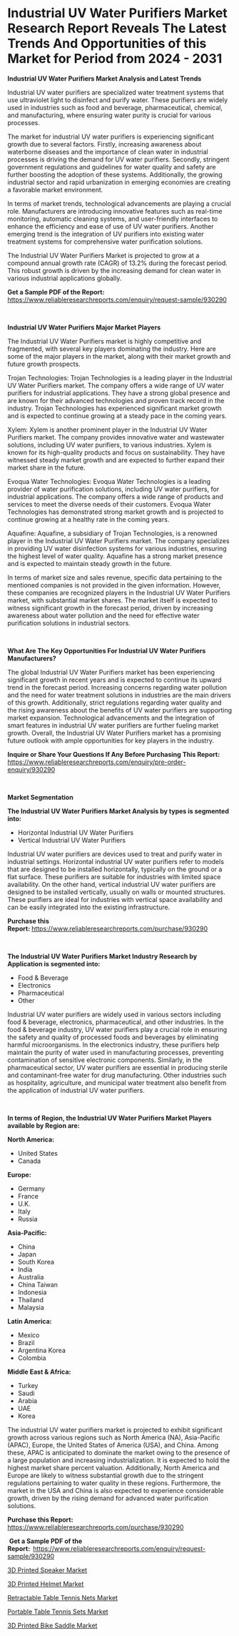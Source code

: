 <p><h1>Industrial UV Water Purifiers Market Research Report Reveals The Latest Trends And Opportunities of this Market for Period from 2024 - 2031</h1></p><p><strong>Industrial UV Water Purifiers Market Analysis and Latest Trends</strong></p>
<p><p>Industrial UV water purifiers are specialized water treatment systems that use ultraviolet light to disinfect and purify water. These purifiers are widely used in industries such as food and beverage, pharmaceutical, chemical, and manufacturing, where ensuring water purity is crucial for various processes.</p><p>The market for industrial UV water purifiers is experiencing significant growth due to several factors. Firstly, increasing awareness about waterborne diseases and the importance of clean water in industrial processes is driving the demand for UV water purifiers. Secondly, stringent government regulations and guidelines for water quality and safety are further boosting the adoption of these systems. Additionally, the growing industrial sector and rapid urbanization in emerging economies are creating a favorable market environment.</p><p>In terms of market trends, technological advancements are playing a crucial role. Manufacturers are introducing innovative features such as real-time monitoring, automatic cleaning systems, and user-friendly interfaces to enhance the efficiency and ease of use of UV water purifiers. Another emerging trend is the integration of UV purifiers into existing water treatment systems for comprehensive water purification solutions.</p><p>The Industrial UV Water Purifiers Market is projected to grow at a compound annual growth rate (CAGR) of 13.2% during the forecast period. This robust growth is driven by the increasing demand for clean water in various industrial applications globally.</p></p>
<p><strong>Get a Sample PDF of the Report:&nbsp;</strong> <a href="https://www.reliableresearchreports.com/enquiry/request-sample/930290">https://www.reliableresearchreports.com/enquiry/request-sample/930290</a></p>
<p>&nbsp;</p>
<p><strong>Industrial UV Water Purifiers Major Market Players</strong></p>
<p><p>The Industrial UV Water Purifiers market is highly competitive and fragmented, with several key players dominating the industry. Here are some of the major players in the market, along with their market growth and future growth prospects.</p><p>Trojan Technologies: Trojan Technologies is a leading player in the Industrial UV Water Purifiers market. The company offers a wide range of UV water purifiers for industrial applications. They have a strong global presence and are known for their advanced technologies and proven track record in the industry. Trojan Technologies has experienced significant market growth and is expected to continue growing at a steady pace in the coming years.</p><p>Xylem: Xylem is another prominent player in the Industrial UV Water Purifiers market. The company provides innovative water and wastewater solutions, including UV water purifiers, to various industries. Xylem is known for its high-quality products and focus on sustainability. They have witnessed steady market growth and are expected to further expand their market share in the future.</p><p>Evoqua Water Technologies: Evoqua Water Technologies is a leading provider of water purification solutions, including UV water purifiers, for industrial applications. The company offers a wide range of products and services to meet the diverse needs of their customers. Evoqua Water Technologies has demonstrated strong market growth and is projected to continue growing at a healthy rate in the coming years.</p><p>Aquafine: Aquafine, a subsidiary of Trojan Technologies, is a renowned player in the Industrial UV Water Purifiers market. The company specializes in providing UV water disinfection systems for various industries, ensuring the highest level of water quality. Aquafine has a strong market presence and is expected to maintain steady growth in the future.</p><p>In terms of market size and sales revenue, specific data pertaining to the mentioned companies is not provided in the given information. However, these companies are recognized players in the Industrial UV Water Purifiers market, with substantial market shares. The market itself is expected to witness significant growth in the forecast period, driven by increasing awareness about water pollution and the need for effective water purification solutions in industrial sectors.</p></p>
<p>&nbsp;</p>
<p><strong>What Are The Key Opportunities For Industrial UV Water Purifiers Manufacturers?</strong></p>
<p><p>The global Industrial UV Water Purifiers market has been experiencing significant growth in recent years and is expected to continue its upward trend in the forecast period. Increasing concerns regarding water pollution and the need for water treatment solutions in industries are the main drivers of this growth. Additionally, strict regulations regarding water quality and the rising awareness about the benefits of UV water purifiers are supporting market expansion. Technological advancements and the integration of smart features in industrial UV water purifiers are further fueling market growth. Overall, the Industrial UV Water Purifiers market has a promising future outlook with ample opportunities for key players in the industry.</p></p>
<p><strong>Inquire or Share Your Questions If Any Before Purchasing This Report:</strong> <a href="https://www.reliableresearchreports.com/enquiry/pre-order-enquiry/930290">https://www.reliableresearchreports.com/enquiry/pre-order-enquiry/930290</a></p>
<p>&nbsp;</p>
<p><strong>Market Segmentation</strong></p>
<p><strong>The Industrial UV Water Purifiers Market Analysis by types is segmented into:</strong></p>
<p><ul><li>Horizontal Industrial UV Water Purifiers</li><li>Vertical Industrial UV Water Purifiers</li></ul></p>
<p><p>Industrial UV water purifiers are devices used to treat and purify water in industrial settings. Horizontal industrial UV water purifiers refer to models that are designed to be installed horizontally, typically on the ground or a flat surface. These purifiers are suitable for industries with limited space availability. On the other hand, vertical industrial UV water purifiers are designed to be installed vertically, usually on walls or mounted structures. These purifiers are ideal for industries with vertical space availability and can be easily integrated into the existing infrastructure.</p></p>
<p><strong>Purchase this Report:&nbsp;</strong><a href="https://www.reliableresearchreports.com/purchase/930290">https://www.reliableresearchreports.com/purchase/930290</a></p>
<p>&nbsp;</p>
<p><strong>The Industrial UV Water Purifiers Market Industry Research by Application is segmented into:</strong></p>
<p><ul><li>Food & Beverage</li><li>Electronics</li><li>Pharmaceutical</li><li>Other</li></ul></p>
<p><p>Industrial UV water purifiers are widely used in various sectors including food & beverage, electronics, pharmaceutical, and other industries. In the food & beverage industry, UV water purifiers play a crucial role in ensuring the safety and quality of processed foods and beverages by eliminating harmful microorganisms. In the electronics industry, these purifiers help maintain the purity of water used in manufacturing processes, preventing contamination of sensitive electronic components. Similarly, in the pharmaceutical sector, UV water purifiers are essential in producing sterile and contaminant-free water for drug manufacturing. Other industries such as hospitality, agriculture, and municipal water treatment also benefit from the application of industrial UV water purifiers.</p></p>
<p>&nbsp;</p>
<p><strong>In terms of Region, the Industrial UV Water Purifiers Market Players available by Region are:</strong></p>
<p>
    <p> <strong> North America: </strong>
        <ul>
            <li>United States</li>
            <li>Canada</li>
        </ul>
        </p> 
    <p> <strong> Europe: </strong>
        <ul>
            <li>Germany</li>
            <li>France</li>
            <li>U.K.</li>
            <li>Italy</li>
            <li>Russia</li>
        </ul>
        </p> 
    <p> <strong> Asia-Pacific: </strong>
        <ul>
            <li>China</li>
            <li>Japan</li>
            <li>South Korea</li>
            <li>India</li>
            <li>Australia</li>
            <li>China Taiwan</li>
            <li>Indonesia</li>
            <li>Thailand</li>
            <li>Malaysia</li>
        </ul>
        </p> 
    <p> <strong> Latin America: </strong>
        <ul>
            <li>Mexico</li>
            <li>Brazil</li>
            <li>Argentina Korea</li>
            <li>Colombia</li>
        </ul>
        </p> 
    <p> <strong> Middle East & Africa: </strong>
        <ul>
            <li>Turkey</li>
            <li>Saudi</li>
            <li>Arabia</li>
            <li>UAE</li>
            <li>Korea</li>
        </ul>
    </p>
    </p>
<p><p>The industrial UV water purifiers market is projected to exhibit significant growth across various regions such as North America (NA), Asia-Pacific (APAC), Europe, the United States of America (USA), and China. Among these, APAC is anticipated to dominate the market owing to the presence of a large population and increasing industrialization. It is expected to hold the highest market share percent valuation. Additionally, North America and Europe are likely to witness substantial growth due to the stringent regulations pertaining to water quality in these regions. Furthermore, the market in the USA and China is also expected to experience considerable growth, driven by the rising demand for advanced water purification solutions.</p></p>
<p><strong>Purchase this Report: </strong><a href="https://www.reliableresearchreports.com/purchase/930290">https://www.reliableresearchreports.com/purchase/930290</a></p>
<p>&nbsp;<strong>Get a Sample PDF of the Report:&nbsp;&nbsp;</strong><a href="https://www.reliableresearchreports.com/enquiry/request-sample/930290">https://www.reliableresearchreports.com/enquiry/request-sample/930290</a></p>
<p><strong></strong></p>
<p><p><a href="https://medium.com/p/4a19fab22ce4/edit">3D Printed Speaker Market</a></p><p><a href="https://medium.com/p/e6a2370e05dd/edit">3D Printed Helmet Market</a></p><p><a href="https://medium.com/p/6e61cf1863b0/edit">Retractable Table Tennis Nets Market</a></p><p><a href="https://medium.com/p/02a574114a5c/edit">Portable Table Tennis Sets Market</a></p><p><a href="https://medium.com/p/20d370b016de/edit">3D Printed Bike Saddle Market</a></p></p>